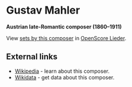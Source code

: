 
# Gustav Mahler

__Austrian late-Romantic composer (1860–1911)__

View [sets by this composer] in [OpenScore Lieder].

[sets by this composer]: https://musescore.com/openscore-lieder-corpus/sets?order=title&text=Mahler,+Gustav
[OpenScore Lieder]: https://musescore.com/openscore-lieder-corpus

## External links

- [Wikipedia] - learn about this composer.
- [Wikidata] - get data about this composer.

[Wikipedia]: https://en.wikipedia.org/wiki/Gustav_Mahler
[Wikidata]: https://www.wikidata.org/wiki/Q7304
